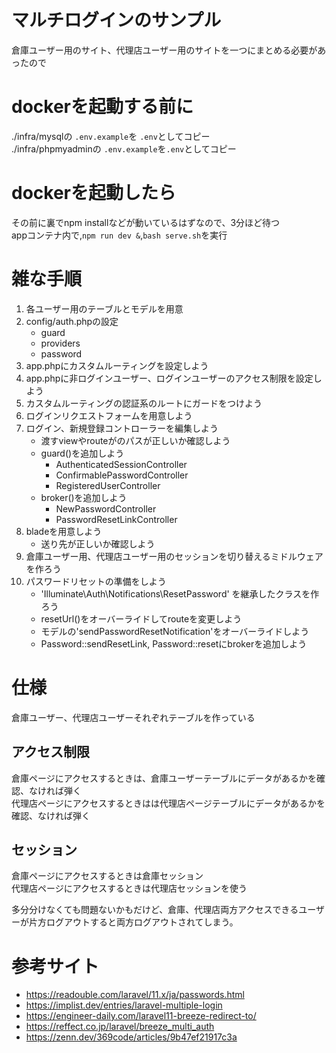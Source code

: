 # マルチログインのサンプル
倉庫ユーザー用のサイト、代理店ユーザー用のサイトを一つにまとめる必要があったので

# dockerを起動する前に
./infra/mysqlの `.env.example`を `.env`としてコピー  
./infra/phpmyadminの  `.env.example`を`.env`としてコピー  

# dockerを起動したら
その前に裏でnpm installなどが動いているはずなので、3分ほど待つ  
appコンテナ内で,`npm run dev &`,`bash serve.sh`を実行  


# 雑な手順
1. 各ユーザー用のテーブルとモデルを用意
1. config/auth.phpの設定
	* guard
	* providers
	* password
1. app.phpにカスタムルーティングを設定しよう
1. app.phpに非ログインユーザー、ログインユーザーのアクセス制限を設定しよう
1. カスタムルーティングの認証系のルートにガードをつけよう
1. ログインリクエストフォームを用意しよう
1. ログイン、新規登録コントローラーを編集しよう
	* 渡すviewやrouteがのパスが正しいか確認しよう 
   	* guard()を追加しよう
   	  	* AuthenticatedSessionController
   	  	* ConfirmablePasswordController
   	  	* RegisteredUserController
   	* broker()を追加しよう
   	 	* NewPasswordController
   	   	* PasswordResetLinkController
1. bladeを用意しよう
 	* 送り先が正しいか確認しよう
1. 倉庫ユーザー用、代理店ユーザー用のセッションを切り替えるミドルウェアを作ろう
1. パスワードリセットの準備をしよう
	* 'Illuminate\Auth\Notifications\ResetPassword' を継承したクラスを作ろう
	* resetUrl()をオーバーライドしてrouteを変更しよう
	* モデルの'sendPasswordResetNotification'をオーバーライドしよう
	* Password::sendResetLink, Password::resetにbrokerを追加しよう

# 仕様
倉庫ユーザー、代理店ユーザーそれぞれテーブルを作っている  

## アクセス制限
倉庫ページにアクセスするときは、倉庫ユーザーテーブルにデータがあるかを確認、なければ弾く  
代理店ページにアクセスするときはは代理店ページテーブルにデータがあるかを確認、なければ弾く    

## セッション
倉庫ページにアクセスするときは倉庫セッション  
代理店ページにアクセスするときは代理店セッションを使う

多分分けなくても問題ないかもだけど、倉庫、代理店両方アクセスできるユーザーが片方ログアウトすると両方ログアウトされてしまう。

# 参考サイト
* https://readouble.com/laravel/11.x/ja/passwords.html
* https://implist.dev/entries/laravel-multiple-login
* https://engineer-daily.com/laravel11-breeze-redirect-to/
* https://reffect.co.jp/laravel/breeze_multi_auth	
* https://zenn.dev/369code/articles/9b47ef21917c3a
